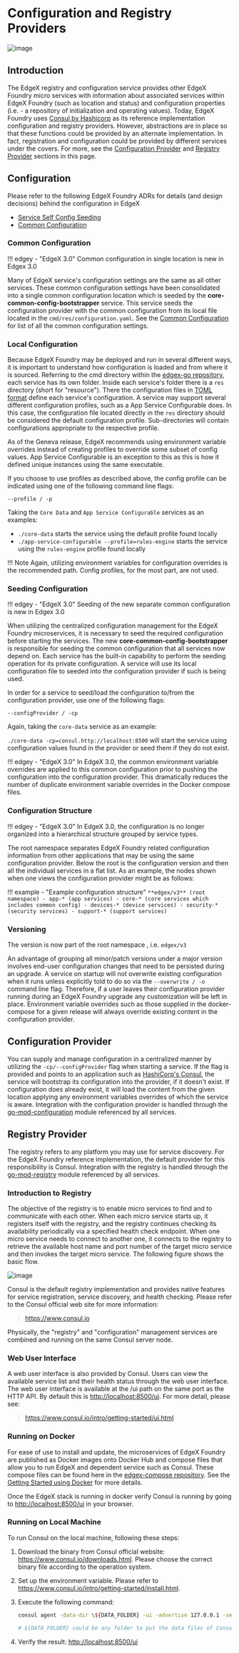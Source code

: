 # Configuration and Registry Providers



![image](EdgeX_CoreRegConfig.png)

## Introduction

 The EdgeX registry and configuration service provides other EdgeX Foundry micro services with information about associated services within EdgeX Foundry (such as location and status) and  configuration properties (i.e. - a repository of initialization and operating values).  Today, EdgeX Foundry uses [Consul by Hashicorp](https://www.consul.io/) as its reference implementation configuration and registry providers.  However, abstractions are in place so that these functions could be provided by an alternate implementation.  In fact, registration and configuration could be provided by different services under the covers.  For more, see the [Configuration Provider](ConfigurationAndRegistry.md#configuration-provider) and [Registry Provider](ConfigurationAndRegistry.md#registry-provider) sections in this page.

## Configuration

Please refer to the following EdgeX Foundry ADRs for details (and design decisions) behind the configuration in EdgeX

- [Service Self Config Seeding](../../../design/adr/0005-Service-Self-Config)
- [Common Configuration](../../../design/adr/0026-Common%20Configuration/)

### Common Configuration

!!! edgey - "EdgeX 3.0"
    Common configuration in single location is new in Edgex 3.0

Many of EdgeX service's configuration settings are the same as all other services. 
These common configuration settings have been consolidated into a single common configuration location which is seeded by the **core-common-config-bootstrapper** service.
This service seeds the configuration provider with the common configuration from its local file located in the `cmd/res/configuration.yaml`.
See the [Common Configuration](../CommonConfiguration/) for list of all the common configuration settings.

### Local Configuration

Because EdgeX Foundry may be deployed and run in several different ways, 
it is important to understand how configuration is loaded and from where it is sourced. 
Referring to the cmd directory within the [edgex-go repository](https://github.com/edgexfoundry/edgex-go), each service has its own folder. 
Inside each service's folder there is a `res` directory (short for "resource").
There the configuration files in [TOML format](https://github.com/toml-lang/toml) define each service's configuration. 
A service may support several different configuration profiles, such as a App Service Configurable does. 
In this case, the configuration file located directly in the `res` directory should be considered the default configuration profile. 
Sub-directories will contain configurations appropriate to the respective profile.

As of the Geneva release, EdgeX recommends using environment variable overrides instead of creating profiles to override some subset of config values. 
App Service Configurable is an exception to this as this is how it defined unique instances using the same executable.

If you choose to use profiles as described above, the config profile can be indicated using one of the following command line flags:

`--profile / -p`

Taking the `Core Data` and `App Service Configurable` services as an examples:

-   `./core-data` starts the service using the default profile found locally
-   `./app-service-configurable --profile=rules-engine` starts the service using the `rules-engine` profile found locally

!!! Note
    Again, utilizing environment variables for configuration overrides is the recommended path. Config profiles, for the most part, are not used.

### Seeding Configuration

!!! edgey - "EdgeX 3.0"
    Seeding of the new separate common configuration is new in Edgex 3.0

When utilizing the centralized configuration management for the EdgeX Foundry microservices, 
it is necessary to seed the required configuration before starting the services.
The new **core-common-config-bootstrapper** is responsible for seeding the common configuration that all services now depend on.
Each service has the built-in capability to perform the seeding operation for its private configuration. 
A service will use its local configuration file to seeded into the configuration provider if such is being used.

In order for a service to seed/load the configuration to/from the configuration provider, use one of the following flags:

`--configProvider / -cp`

Again, taking the `core-data` service as an example:

`./core-data -cp=consul.http://localhost:8500` will start the service using configuration values found in the provider or seed them if they do not exist. 

!!! edgey - "EdgeX 3.0"
    In EdgeX 3.0, the common environment variable overrides are applied to this common configuration prior to pushing the configuration into the configuration provider. This dramatically reduces the number of duplicate environment variable overrides in the Docker compose files.

### Configuration Structure

!!! edgey - "EdgeX 3.0"
    In EdgeX 3.0, the configuration is no longer organized into a hierarchical structure grouped by service types.

The root namespace separates EdgeX Foundry related configuration information from other applications that may be using the same configuration provider. 
Below the root is the configuration version and then all the individual services in a flat list. 
As an example, the nodes shown when one views the configuration provider might be as follows:

!!! example - "Example configuration structure"
    ```
    **edgex/v3** (root namespace)
        - app-* (app services)
        - core-* (core services which includes common config)
        - devices-* (device services)
        - security-* (security services)
        - support-* (support services)
    ```
### Versioning

The version is now part of the root namespace , i.e. `edgex/v3`

An advantage of grouping all minor/patch versions under a major version involves end-user configuration changes that need to be persisted during an upgrade. 
A service on startup will not overwrite existing configuration when it runs unless explicitly told to do so via the `--overwrite / -o` command line flag. 
Therefore, if a user leaves their configuration provider running during an EdgeX Foundry upgrade any customization will be left in place. 
Environment variable overrides such as those supplied in the docker-compose for a given release will always override existing content in the configuration provider.

## Configuration Provider

You can supply and manage configuration in a centralized manner by utilizing the `-cp/--configProvider` flag when starting a service. If the flag is provided and points to an application such as [HashiCorp's Consul](https://www.consul.io/), the service will bootstrap its configuration into the provider, if it doesn't exist. If configuration does already exist, it will load the content from the given location applying any environment variables overrides of which the service is aware. Integration with the configuration provider is handled through the [go-mod-configuration](https://github.com/edgexfoundry/go-mod-configuration) module referenced by all services.

## Registry Provider

The registry refers to any platform you may use for service discovery. For the EdgeX Foundry reference implementation, the default provider for this responsibility is Consul. Integration with the registry is handled through the [go-mod-registry](https://github.com/edgexfoundry/go-mod-registry) module referenced by all services.

### Introduction to Registry

The objective of the registry is to enable micro services to find and to communicate with each other. When each micro service starts up, it registers itself with the registry, and the registry continues checking
its availability periodically via a specified health check endpoint. When one micro service needs to connect to another one, it connects to the registry to retrieve the available host name and port number of the
target micro service and then invokes the target micro service. The following figure shows the basic flow.

![image](EdgeX_ConfigurationRegistry.png)

Consul is the default registry implementation and provides native features for service registration, service discovery, and health checking. Please refer to the Consul official web site for more information:

> <https://www.consul.io>

Physically, the "registry" and "configuration" management services are combined and running on the same Consul server node.

### Web User Interface

A web user interface is also provided by Consul. Users can view the available service list and their health status through the web user interface. The web user interface is available at the /ui path on the same port as the HTTP API. By default this is <http://localhost:8500/ui>. For more detail, please see:

> <https://www.consul.io/intro/getting-started/ui.html>

### Running on Docker

For ease of use to install and update, the microservices of EdgeX Foundry are published as Docker images onto Docker Hub and compose files that allow you to run EdgeX and dependent service such as Consul. These compose files can be found here in the [edgex-compose repository](https://github.com/edgexfoundry/edgex-compose/tree/ireland). See the [Getting Started using Docker](../../../getting-started/Ch-GettingStartedDockerUsers) for more details.

Once the EdgeX stack is running in docker verify Consul is running by going to  <http://localhost:8500/ui> in your browser.

### Running on Local Machine

To run Consul on the local machine, following these steps:

1.  Download the binary from Consul official website:
    <https://www.consul.io/downloads.html>. Please choose the correct
    binary file according to the operation system.
2.  Set up the environment variable. Please refer to
    <https://www.consul.io/intro/getting-started/install.html>.
3.  Execute the following command:

    ``` bash
    consul agent -data-dir \${DATA_FOLDER} -ui -advertise 127.0.0.1 -server -bootstrap-expect 1

    # ${DATA_FOLDER} could be any folder to put the data files of Consul and it needs the read/write permission.
    ```

4.  Verify the result: <http://localhost:8500/ui>

